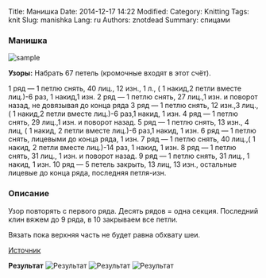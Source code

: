 Title: Манишка
Date: 2014-12-17 14:22
Modified: 
Category: Knitting
Tags: knit
Slug: manishka
Lang: ru
Authors: znotdead
Summary: спицами

### Манишка
![sample](static/img/knitting/manishka/sample.jpg)

**Узоры:**
Набрать 67 петель (кромочные входят в этот счёт).

1 ряд — 1 петлю снять, 40 лиц., 12 изн., 1 л., ( 1 накид,2 петли вместе лиц.)-6 раз, 1 накид,1 изн.
2 ряд — 1 петлю снять, 27 лиц.,1 изн. и поворот назад, не довязывая до конца ряда
3 ряд — 1 петлю снять, 12 изн.,3 лиц., ( 1 накид,2 петли вместе лиц.)-6 раз,1 накид, 1 изн.
4 ряд — 1 петлю снять, 29 лиц.,1 изн. и поворот назад.
5 ряд — 1 петлю снять, 13 изн., 4 лиц, ( 1 накид, 2 петли вместе лиц.)-6 раз,1 накид, 1 изн.
6 ряд — 1 петлю снять, лицевыми до конца ряда, 1 изн.
7 ряд — 1 петлю снять, 40 лиц.,( 1 накид, 2 петли вместе лиц.)-14 раз, 1 накид, 1 изн.
8 ряд — 1 петлю снять, 31 лиц., 1 изн. и поворот назад.
9 ряд — 1 петлю снять, 31 лиц., 1 накид, 1 изн.
10 ряд — 5 петель закрыть, 13 лиц, 13 изн., остальные лицевые до конца ряда, последняя петля-изн.

### Описание
Узор повторять с первого ряда. Десять рядов = одна секция.
Последний клин вяжем до 9 ряда, в 10 закрываем все петли.

Вязать пока верхняя часть не будет равна обхвату шеи.

[Источник](http://www.blog-klubok.ru/manishka-dlya-devochki-spicami)

**Результат**
![Результат](static/img/knitting/manishka/manishka_1.jpg)
![Результат](static/img/knitting/manishka/manishka_2.jpg)
![Результат](static/img/knitting/manishka/manishka_3.jpg)
